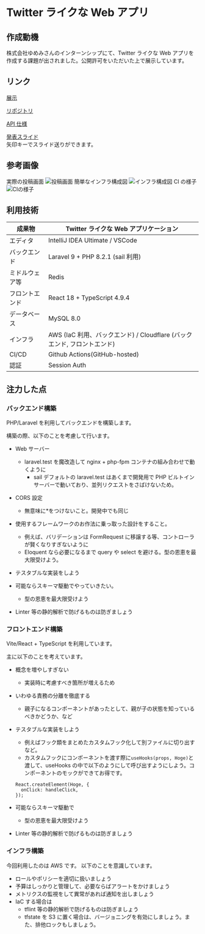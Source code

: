 # Twitter ライクな Web アプリ

## 作成動機

株式会社ゆめみさんのインターンシップにて、Twitter ライクな Web アプリを作成する課題が出されました。公開許可をいただいた上で展示しています。

## リンク

[展示](https://sns-app.na2na.dev)

[リポジトリ](https://github.com/na2na-p/sns-app)

[API 仕様](https://oas-sns-app.na2na.dev)

[発表スライド](https://na2na-sns-app-slide.pages.dev)  
矢印キーでスライド送りができます。

## 参考画像

実際の投稿画面
![投稿画面](https://misskey.na2na.dev/media/media/4c222d3e-98ba-407a-b1e7-cd9fce3547b0.png)
簡単なインフラ構成図
![インフラ構成図](https://misskey.na2na.dev/media/media/9f6070d8-a7f1-44bd-b4b5-4ec17eb6f931.png)
CI の様子
![CIの様子](https://misskey.na2na.dev/media/media/069b7a35-ca7b-4300-88d3-0542f6e7b22e.png)

## 利用技術

| 成果物         | Twitter ライクな Web アプリケーション                                    |
| -------------- | ------------------------------------------------------------------------ |
| エディタ       | IntelliJ IDEA Ultimate / VSCode                                          |
| バックエンド   | Laravel 9 + PHP 8.2.1 (sail 利用)                                        |
| ミドルウェア等 | Redis                                                                    |
| フロントエンド | React 18 + TypeScript 4.9.4                                              |
| データベース   | MySQL 8.0                                                                |
| インフラ       | AWS (IaC 利用、バックエンド) / Cloudflare (バックエンド, フロントエンド) |
| CI/CD          | Github Actions(GitHub-hosted)                                            |
| 認証           | Session Auth                                                             |

## 注力した点

### バックエンド構築

PHP/Laravel を利用してバックエンドを構築します。

構築の際、以下のことを考慮して行います。

- Web サーバー

  - laravel.test を魔改造して nginx + php-fpm コンテナの組み合わせで動くように
    - sail デフォルトの laravel.test はあくまで開発用で PHP ビルトインサーバーで動いており、並列リクエストをさばけないため。

- CORS 設定
  - 無意味に\*をつけないこと。開発中でも同じ
- 使用するフレームワークのお作法に乗っ取った設計をすること。
  - 例えば、バリデーションは FormRequest に移譲する等、コントローラが賢くなりすぎないように
  - Eloquent なら必要になるまで query や select を避ける。型の恩恵を最大限受けよう。
- テスタブルな実装をしよう
- 可能ならスキーマ駆動でやっていきたい。
  - 型の恩恵を最大限受けよう
- Linter 等の静的解析で防げるものは防ぎましょう

### フロントエンド構築

Vite/React + TypeScript を利用しています。

主に以下のことを考えています。

- 概念を増やしすぎない
  - 実装時に考慮すべき箇所が増えるため
- いわゆる責務の分離を徹底する
  - 親子になるコンポーネントがあったとして、親が子の状態を知っているべきかどうか、など
- テスタブルな実装をしよう

  - 例えばフック類をまとめたカスタムフック化して別ファイルに切り出すなど。
  - カスタムフックにコンポーネントを渡す際に`useHooks(props, Hoge)`と渡して、useHooks の中で以下のようにして呼び出すようにしよう。コンポーネントのモックができてお得です。

  ```tsx
  React.createElement(Hoge, {
    onClick: handleClick,
  });
  ```

- 可能ならスキーマ駆動で
  - 型の恩恵を最大限受けよう
- Linter 等の静的解析で防げるものは防ぎましょう

### インフラ構築

今回利用したのは AWS です。
以下のことを意識しています。

- ロールやポリシーを適切に扱いましょう
- 予算はしっかりと管理して、必要ならばアラートをかけましょう
- メトリクスの監視をして異常があれば通知を出しましょう
- IaC する場合は
  - tflint 等の静的解析で防げるものは防ぎましょう
  - tfstate を S3 に置く場合は、バージョニングを有効にしましょう。また、排他ロックもしましょう。
